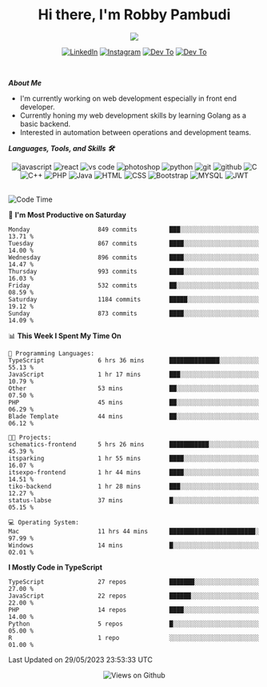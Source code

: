 <div align="center">
   <h1>Hi there, I'm Robby Pambudi </h1>

<img src="https://pronoun.cyou/x/y?subject=He&object=Him&height=20"> 
</div>

<p align='center'>
   <a href="https://www.linkedin.com/in/robbypambudi" target="_blank"><img src="https://img.shields.io/badge/LinkedIn-0077B5?style=for-the-badge&logo=linkedin&logoColor=white" alt="LinkedIn"></a>
   <a href="https://www.instagram.com/robbypambudi" target="_blank"><img src="https://img.shields.io/badge/Instagram-E4405F?style=for-the-badge&logo=instagram&logoColor=white" alt="Instagram"></a>
   <a href="https://dev.to/robbypambudi" target="_blank"><img src="https://img.shields.io/badge/dev.to-0A0A0A?style=for-the-badge&logo=dev.to&logoColor=white" alt="Dev To"></a>
   <a href="https://www.facebook.com/robbyulungpambudi" target="_blank"><img src="https://img.shields.io/badge/Facebook-1877F2?style=for-the-badge&logo=facebook&logoColor=white" alt="Dev To"></a>

</p> <p>
<br>
   
***About Me***
   
- I'm currently working on web development especially in front end developer.
- Currently honing my web development skills by learning Golang as a basic backend.
- Interested in automation between operations and development teams.
 
   
***Languages, Tools, and Skills 🛠***

   <div align="center">
   <img src="https://img.shields.io/badge/JavaScript-F7DF1E?style=for-the-badge&logo=javascript&logoColor=black" alt="javascript" />
      <img src="https://img.shields.io/badge/React-61DAFB?style=for-the-badge&logo=react&logoColor=black" alt="react" />
      <img src="https://img.shields.io/badge/vs%20code-007ACC?style=for-the-badge&logo=visual%20studio%20code&logoColor=white" alt="vs code" />
      <img src="https://img.shields.io/badge/adobe%20photoshop-31A8FF?style=for-the-badge&logo=adobe%20photoshop&logoColor=white" alt="photoshop" />
      <img src="https://img.shields.io/badge/python-3776AB?style=for-the-badge&logo=python&logoColor=white" alt="python" />
      <img src="https://img.shields.io/badge/Git-F05032?style=for-the-badge&logo=git&logoColor=white" alt="git" />
      <img src="https://img.shields.io/badge/GitHub-100000?style=for-the-badge&logo=github&logoColor=white" alt="github" />
      <img src="https://img.shields.io/badge/c-%2300599C.svg?style=for-the-badge&logo=c&logoColor=white" alt="C" />
      <img src="https://img.shields.io/badge/c++-%2300599C.svg?style=for-the-badge&logo=c%2B%2B&logoColor=white" alt="C++" />   
      <img src="https://img.shields.io/badge/PHP-777BB4?style=for-the-badge&logo=php&logoColor=white" alt="PHP" />
      <img src="https://img.shields.io/badge/Java-ED8B00?style=for-the-badge&logo=java&logoColor=white" alt="Java"/>
      <img src="https://img.shields.io/badge/HTML5-E34F26?style=for-the-badge&logo=html5&logoColor=white" alt="HTML" />
      <img src="https://img.shields.io/badge/CSS-239120?&style=for-the-badge&logo=css3&logoColor=white" alt ="CSS" />
      <img src="https://img.shields.io/badge/Bootstrap-563D7C?style=for-the-badge&logo=bootstrap&logoColor=white" alt="Bootstrap" />
      <img src="https://img.shields.io/badge/MySQL-00000F?style=for-the-badge&logo=mysql&logoColor=white" alt="MYSQL" />
      <img src="https://img.shields.io/badge/json%20web%20tokens-323330?style=for-the-badge&logo=json-web-tokens&logoColor=pink" alt="JWT" />
      
   </div><br>
   
<!--START_SECTION:waka-->
![Code Time](http://img.shields.io/badge/Code%20Time-728%20hrs%2037%20mins-blue)

📅 **I'm Most Productive on Saturday** 

```text
Monday                   849 commits         ███░░░░░░░░░░░░░░░░░░░░░░   13.71 % 
Tuesday                  867 commits         ████░░░░░░░░░░░░░░░░░░░░░   14.00 % 
Wednesday                896 commits         ████░░░░░░░░░░░░░░░░░░░░░   14.47 % 
Thursday                 993 commits         ████░░░░░░░░░░░░░░░░░░░░░   16.03 % 
Friday                   532 commits         ██░░░░░░░░░░░░░░░░░░░░░░░   08.59 % 
Saturday                 1184 commits        █████░░░░░░░░░░░░░░░░░░░░   19.12 % 
Sunday                   873 commits         ████░░░░░░░░░░░░░░░░░░░░░   14.09 % 
```


📊 **This Week I Spent My Time On** 

```text
💬 Programming Languages: 
TypeScript               6 hrs 36 mins       ██████████████░░░░░░░░░░░   55.13 % 
JavaScript               1 hr 17 mins        ███░░░░░░░░░░░░░░░░░░░░░░   10.79 % 
Other                    53 mins             ██░░░░░░░░░░░░░░░░░░░░░░░   07.50 % 
PHP                      45 mins             ██░░░░░░░░░░░░░░░░░░░░░░░   06.29 % 
Blade Template           44 mins             ██░░░░░░░░░░░░░░░░░░░░░░░   06.12 % 

🐱‍💻 Projects: 
schematics-frontend      5 hrs 26 mins       ███████████░░░░░░░░░░░░░░   45.39 % 
itsparking               1 hr 55 mins        ████░░░░░░░░░░░░░░░░░░░░░   16.07 % 
itsexpo-frontend         1 hr 44 mins        ████░░░░░░░░░░░░░░░░░░░░░   14.51 % 
tiko-backend             1 hr 28 mins        ███░░░░░░░░░░░░░░░░░░░░░░   12.27 % 
status-labse             37 mins             █░░░░░░░░░░░░░░░░░░░░░░░░   05.15 % 

💻 Operating System: 
Mac                      11 hrs 44 mins      ████████████████████████░   97.99 % 
Windows                  14 mins             █░░░░░░░░░░░░░░░░░░░░░░░░   02.01 % 
```

**I Mostly Code in TypeScript** 

```text
TypeScript               27 repos            ███████░░░░░░░░░░░░░░░░░░   27.00 % 
JavaScript               22 repos            ██████░░░░░░░░░░░░░░░░░░░   22.00 % 
PHP                      14 repos            ████░░░░░░░░░░░░░░░░░░░░░   14.00 % 
Python                   5 repos             █░░░░░░░░░░░░░░░░░░░░░░░░   05.00 % 
R                        1 repo              ░░░░░░░░░░░░░░░░░░░░░░░░░   01.00 % 
```




 Last Updated on 29/05/2023 23:53:33 UTC
<!--END_SECTION:waka-->

<div align="center">
<img src="https://komarev.com/ghpvc/?username=robbypambudi&color=green" alt="Views on Github" />
</div>

